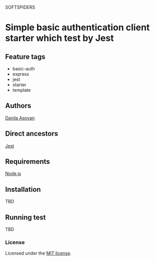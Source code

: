 SOFTSPIDERS

# Simple basic authentication client starter which test by Jest


## Feature tags

- basic-auth
- express
- jest
- starter
- template

## Authors

[Danila Asoyan](https://github.com/Danilkashtan)

## Direct ancestors

[Jest](https://github.com/softspiders/jest)

## Requirements

[Node.js](https://nodejs.org/en/download/package-manager/)

## Installation

TBD

## Running test

TBD

### License

Licensed under the [MIT license](./LICENSE).
